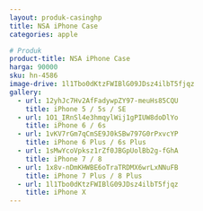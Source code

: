 ```yaml
---
layout: produk-casinghp
title: NSA iPhone Case
categories: apple

# Produk
product-title: NSA iPhone Case
harga: 90000
sku: hn-4586
image-drive: 1l1Tbo0dKtzFWIBlG09JDsz4ilbT5fjqz
gallery:
  - url: 12yhJc7Hv2AfFadywpZY97-meuHs85CQU
    title: iPhone 5 / 5s / SE
  - url: 1O1_IRnSl4e3hmqylWij1gPIUW8doDlYo
    title: iPhone 6 / 6s
  - url: 1vKV7rGm7qCmSE9J0kSBw797G0rPxvcYP
    title: iPhone 6 Plus / 6s Plus
  - url: 1sMwYcoVpksz1rZf0JBGpUolBb2g-fGhA
    title: iPhone 7 / 8
  - url: 1x8v-nDmKHWBE6oTraTRDMX6wrLxNNuFB
    title: iPhone 7 Plus / 8 Plus
  - url: 1l1Tbo0dKtzFWIBlG09JDsz4ilbT5fjqz
    title: iPhone X
---
```


